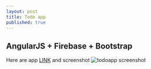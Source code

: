 ```yaml
---
layout: post
title: Todo app
published: true
---
```




## AngularJS + Firebase + Bootstrap


Here are app [LINK](http://mendow.github.io/projects/todoapp/index.html) and screenshot 
![todoapp screenshot ]({{site.baseurl}}/images/todoapp.png)
